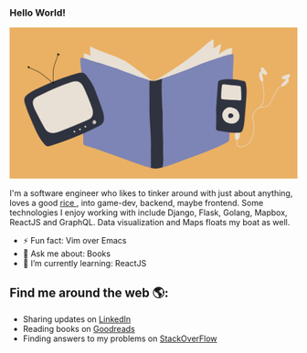 ### Hello World!

<!--
**EverWinter23/EverWinter23** is a ✨ _special_ ✨ repository because its `README.md` (this file) appears on your GitHub profile.

Here are some ideas to get you started:

- 🔭 I’m currently working on ...
- 🌱 I’m currently learning ...
- 👯 I’m looking to collaborate on ...
- 🤔 I’m looking for help with ...
- 💬 Ask me about ...
- 📫 How to reach me: ...
- 😄 Pronouns: ...
- ⚡ Fun fact: ...
-->
<img src="https://raw.githubusercontent.com/EverWinter23/EverWinter23/master/books_music.jpg" alt="banner that says absolutely nothing at all">

I'm a software engineer who likes to tinker around with just about anything, loves a good <a 
href="https://github.com/EverWinter23/zenos-paradox"> rice </a>, into game-dev, backend, maybe
frontend. Some technologies I enjoy working with include Django, Flask, Golang, Mapbox, ReactJS
and GraphQL. Data visualization and Maps floats my boat as well.

- ⚡ Fun fact: Vim over Emacs
- 💬 Ask me about: Books
- 🌱 I’m currently learning: ReactJS

## Find me around the web 🌎:
- Sharing updates on <a href="https://www.linkedin.com/in/rishabh-mehta-498453140/">LinkedIn</a>
- Reading books on <a href="https://www.goodreads.com/user/show/55166696-rishabh-mehta"> Goodreads</a>
- Finding answers to my problems on <a href="https://stackoverflow.com/users/7528073/frozenone"> StackOverFlow </a>
